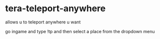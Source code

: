 # tera-teleport-anywhere
allows u to teleport anywhere u want

go ingame and type !tp and then select a place from the dropdown menu
